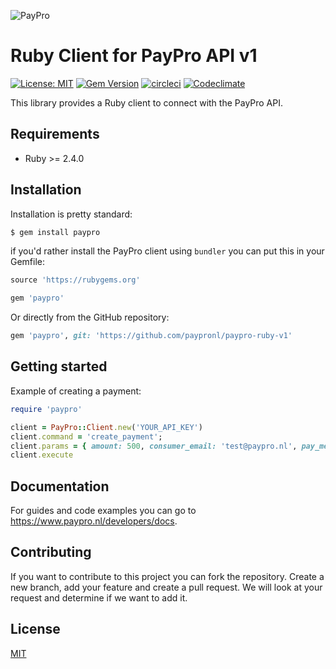 ![PayPro](https://www.paypro.nl/images/logo-ie.png)
# Ruby Client for PayPro API v1
[![License: MIT](https://img.shields.io/badge/License-MIT-blue.svg)](https://opensource.org/licenses/MIT)
[![Gem Version](https://badge.fury.io/rb/paypro.svg)](https://badge.fury.io/rb/paypro)
[![circleci](https://img.shields.io/circleci/project/github/RedSparr0w/node-csgo-parser.svg)](https://circleci.com/gh/paypronl/paypro-ruby-v1)
[![Codeclimate](https://img.shields.io/codeclimate/github/paypronl/paypro-ruby-v1.svg)](https://codeclimate.com/github/paypronl/paypro-ruby-v1)

This library provides a Ruby client to connect with the PayPro API.

## Requirements

 - Ruby >= 2.4.0

## Installation

Installation is pretty standard:

```sh
$ gem install paypro
```

if you'd rather install the PayPro client using `bundler` you can put this in your Gemfile:

```ruby
source 'https://rubygems.org'

gem 'paypro'
```

Or directly from the GitHub repository:

```ruby
gem 'paypro', git: 'https://github.com/paypronl/paypro-ruby-v1'
```

## Getting started

Example of creating a payment:

```ruby
require 'paypro'

client = PayPro::Client.new('YOUR_API_KEY')
client.command = 'create_payment';
client.params = { amount: 500, consumer_email: 'test@paypro.nl', pay_method: 'ideal/INGBNL2A' }
client.execute
```

## Documentation

For guides and code examples you can go to https://www.paypro.nl/developers/docs.

## Contributing
If you want to contribute to this project you can fork the repository. Create a new branch, add your feature and create a pull request. We will look at your request and determine if we want to add it.

## License
[MIT](https://github.com/paypronl/paypro-ruby-v1/blob/master/LICENSE)
